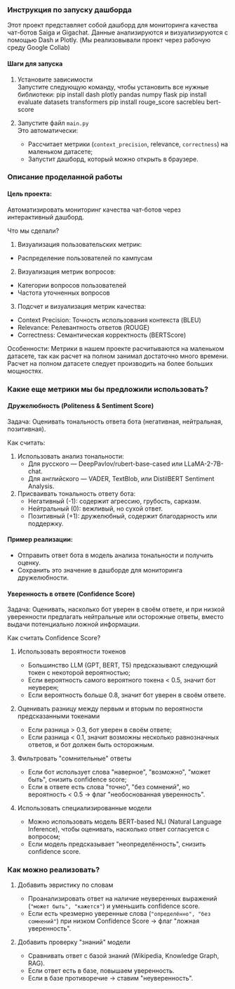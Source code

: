 ### Инструкция по запуску дашборда
Этот проект представляет собой дашборд для мониторинга качества чат-ботов Saiga и Gigachat. Данные анализируются и визуализируются с помощью Dash и Plotly.
(Мы реализовывали проект через рабочую среду Google Collab)

#### Шаги для запуска
1. Установите зависимости  
Запустите следующую команду, чтобы установить все нужные библиотеки:
   pip install dash plotly pandas numpy flask
   pip install evaluate datasets transformers
   pip install rouge_score sacrebleu bert-score
   
2. Запустите файл `main.py`  
Это автоматически:
   - Рассчитает метрики (`context_precision`, relevance, `correctness`) на маленьком датасете;
   - Запустит дашборд, который можно открыть в браузере.

### Описание проделанной работы
#### Цель проекта:  
Автоматизировать мониторинг качества чат-ботов через интерактивный дашборд.

Что мы сделали?
1. Визуализация пользовательских метрик:
- Распределение пользователей по кампусам
  
2. Визуализация метрик вопросов:
- Категории вопросов пользователей
- Частота уточненных вопросов
  
3. Подсчет и визуализация метрик качества:
- Context Precision: Точность использования контекста (BLEU)
- Relevance: Релевантность ответов (ROUGE)
- Correctness: Семантическая корректность (BERTScore)

Особенности:
Метрики в нашем проекте расчитываются на маленьком датасете, так как расчет на полном занимал достаточно много времени. Расчет на полном датасете следует производить на более больших мощностях.

### Какие еще метрики мы бы предложили использовать?

#### Дружелюбность (Politeness & Sentiment Score)  
Задача: Оценивать тональность ответа бота (негативная, нейтральная, позитивная).

Как считать:  
1. Использовать анализ тональности:  
   - Для русского — DeepPavlov/rubert-base-cased или LLaMA-2-7B-chat.  
   - Для английского — VADER, TextBlob, или DistilBERT Sentiment Analysis.  
2. Присваивать тональность ответу бота:  
   - Негативный (-1): содержит агрессию, грубость, сарказм.  
   - Нейтральный (0): вежливый, но сухой ответ.  
   - Позитивный (+1): дружелюбный, содержит благодарность или поддержку.  

#### Пример реализации:  
- Отправить ответ бота в модель анализа тональности и получить оценку.  
- Сохранить это значение в дашборде для мониторинга дружелюбности.  


#### Уверенность в ответе (Confidence Score)  
Задача: Оценивать, насколько бот уверен в своём ответе, и при низкой уверенности предлагать нейтральные или осторожные ответы, вместо выдачи потенциально ложной информации.  

Как считать Confidence Score?  
1. Использовать вероятности токенов  
   - Большинство LLM (GPT, BERT, T5) предсказывают следующий токен с некоторой вероятностью;
   - Если вероятность самого вероятного токена < 0.5, значит бот неуверен;
   - Если вероятность больше 0.8, значит бот уверен в своём ответе.  

2. Оценивать разницу между первым и вторым по вероятности предсказанными токенами  
   - Если разница > 0.3, бот уверен в своём ответе;
   - Если разница < 0.1, значит возможны несколько равнозначных ответов, и бот должен быть осторожным.  

3. Фильтровать "сомнительные" ответы  
   - Если бот использует слова "наверное", "возможно", "может быть", снизить confidence score; 
   - Если в ответе есть слова "точно", "без сомнений", но вероятность < 0.5 → флаг "необоснованная уверенность".  

4. Использовать специализированные модели  
   - Можно использовать модель BERT-based NLI (Natural Language Inference), чтобы оценивать, насколько ответ согласуется с вопросом;
   - Если модель предсказывает "неопределённость", снизить confidence score.  


### Как можно реализовать?  
1. Добавить эвристику по словам  
   - Проанализировать ответ на наличие неуверенных выражений (`"может быть", "кажется"`) и уменьшить confidence score.  
   - Если есть чрезмерно уверенные слова (`"определённо", "без сомнений"`) при низком Confidence Score → флаг "ложная уверенность".

2. Добавить проверку "знаний" модели  
   - Сравнивать ответ с базой знаний (Wikipedia, Knowledge Graph, RAG).  
   - Если ответ есть в базе, повышаем уверенность.  
   - Если в базе противоречие → ставим "неуверенность".  
